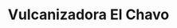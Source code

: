 ---
title: "Vulcanizadora El Chavo"
url: /tlalnepantla/vulcanizadora-el-chavo/
shop: reparación de automóviles
---